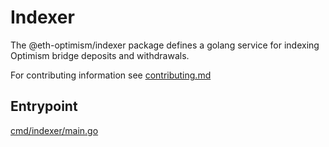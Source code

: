 # Indexer

The @eth-optimism/indexer package defines a golang service for indexing Optimism bridge deposits and withdrawals.

For contributing information see [contributing.md](/CONTRIBUTING.md)

## Entrypoint

[cmd/indexer/main.go](./cmd/indexer/main.go)


